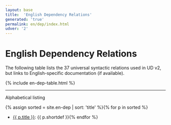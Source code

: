 ```yaml
---
layout: base
title:  'English Dependency Relations'
generated: 'true'
permalink: en/dep/index.html
udver: '2'
---
```


# English Dependency Relations

The following table lists the 37 universal syntactic relations used in UD v2, but links to English-specific documentation
(if available).

{% include en-dep-table.html %}

----------

Alphabetical listing

{% assign sorted = site.en-dep | sort: 'title' %}{% for p in sorted %}
* [{{ p.title }}](): {{ p.shortdef }}{% endfor %}
